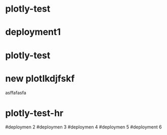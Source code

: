 # plotly-test
# deployment1
# plotly-test

# new plotlkdjfskf

asffafasfa
# plotly-test-hr
#deploymen 2
#deploymen 3
#deploymen 4
#deploymen 5
#deployment 6